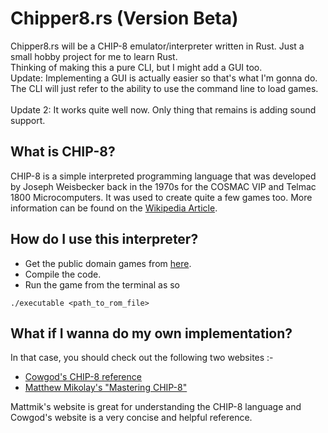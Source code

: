 # Chipper8.rs (Version Beta)
Chipper8.rs will be a CHIP-8 emulator/interpreter written in Rust. Just a small hobby project for me to learn Rust.  
Thinking of making this a pure CLI, but I might add a GUI too.\
Update: Implementing a GUI is actually easier so that's what I'm gonna do. The CLI will just refer to the ability to use the command line to load games.\
\
Update 2: It works quite well now. Only thing that remains is adding sound support.

## What is CHIP-8?
CHIP-8 is a simple interpreted programming language that was developed by Joseph Weisbecker back in the 1970s for the COSMAC VIP and Telmac 1800 Microcomputers. It was used to create quite a few games too. More information can be found on the [Wikipedia Article](https://en.wikipedia.org/wiki/CHIP-8).

## How do I use this interpreter?
- Get the public domain games from [here](https://www.zophar.net/pdroms/chip8/chip-8-games-pack.html#:~:text=They%20are%3A%2015%20Puzzle%2C%20Blinky,%2C%20UFO%2C%20Vbrix%20and%20Wipeoff.).  
- Compile the code.  
- Run the game from the terminal as so  
```
./executable <path_to_rom_file>
```

## What if I wanna do my own implementation?
In that case, you should check out the following two websites :-
- [Cowgod's CHIP-8 reference](http://devernay.free.fr/hacks/chip8/C8TECH10.HTM)  
- [Matthew Mikolay's "Mastering CHIP-8"](http://mattmik.com/files/chip8/mastering/chip8.html)  

Mattmik's website is great for understanding the CHIP-8 language and Cowgod's website is a very concise and helpful reference.
